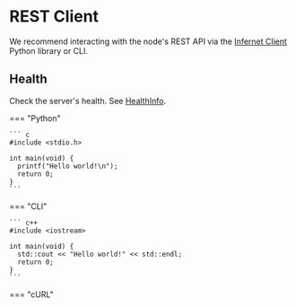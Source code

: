 # REST Client

We recommend interacting with the node's REST API via the [Infernet Client](https://github.com/ritual-net/infernet-monorepo-internal/tree/main/projects/infernet_client)
Python library or CLI.

## Health

Check the server's health. See [HealthInfo](./api#healthinfo).

=== "Python"

    ``` c
    #include <stdio.h>

    int main(void) {
      printf("Hello world!\n");
      return 0;
    }
    ```

=== "CLI"

    ``` c++
    #include <iostream>

    int main(void) {
      std::cout << "Hello world!" << std::endl;
      return 0;
    }
    ```

=== "cURL"
